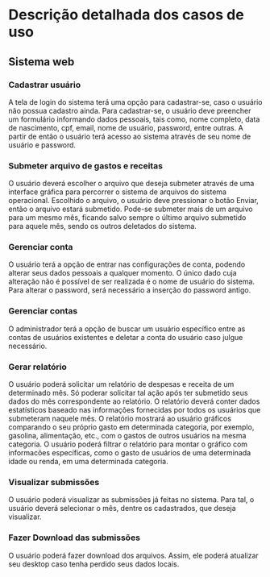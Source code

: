 # Descrição detalhada dos casos de uso

## Sistema web

### Cadastrar usuário

A tela de login do sistema terá uma opção para cadastrar-se, caso o usuário não possua cadastro ainda. Para cadastrar-se, o usuário deve preencher um formulário informando dados pessoais, tais como, nome completo, data de nascimento, cpf, email, nome de usuário, password, entre outras. A partir de então o usuário terá acesso ao sistema através de seu nome de usuário e password.

### Submeter arquivo de gastos e receitas

O usuário deverá escolher o arquivo que deseja submeter através de uma interface gráfica para percorrer o sistema de arquivos do sistema operacional. Escolhido o arquivo, o usuário deve pressionar o botão Enviar, então o arquivo estará submetido. Pode-se submeter mais de um arquivo para um mesmo mês, ficando salvo sempre o último arquivo submetido para aquele mês, sendo os outros deletados do sistema.

### Gerenciar conta

O usuário terá a opção de entrar nas configurações de conta, podendo alterar seus dados pessoais a qualquer momento. O único dado cuja alteração não é possível de ser realizada é o nome de usuário do sistema. Para alterar o password, será necessário a inserção do password antigo.

### Gerenciar contas

O administrador terá a opção de buscar um usuário específico entre as contas de usuários existentes e deletar a conta do usuário caso julgue necessário.

### Gerar relatório

O usuário poderá solicitar um relatório de despesas e receita de um determinado mês. Só poderar solicitar tal ação após ter submetido seus dados do mês correspondente ao relatório. O relatório deverá conter dados estatísticos baseado nas informações fornecidas por todos os usuários que submeteram naquele mês. O relatório mostrará ao usuário gráficos comparando o seu próprio gasto em determinada categoria, por exemplo, gasolina, alimentação, etc., com o gastos de outros usuários na mesma categoria. O usuário poderá filtrar o relatório para montar o gráfico com informacões específicas, como o gasto de usuários de uma determinada idade ou renda, em uma determinada categoria.

### Visualizar submissões

O usuário poderá visualizar as submissões já feitas no sistema. Para tal, o usuário deverá selecionar o mês, dentre os cadastrados, que deseja visualizar.

### Fazer Download das submissões

O usuário poderá fazer download dos arquivos. Assim, ele poderá atualizar seu desktop caso tenha perdido seus dados locais.
